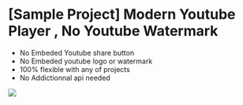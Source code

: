 # [Sample Project] Modern Youtube Player , No Youtube Watermark 
<ul><li>No Embeded Youtube share button </li><li> No Embeded youtube logo or watermark </li><li> 100% flexible with any of projects</li><li> No Addictionnal api needed </li></ul>
<img src='https://github.com/onlycoder000/modern-youtube-player-for-website/raw/main/player.png'>
